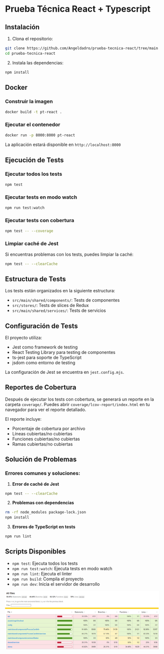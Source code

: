 # Prueba Técnica React + Typescript

## Instalación

1. Clona el repositorio:
```bash
git clone https://github.com/Angeldadro/prueba-tecnica-react/tree/main
cd prueba-tecnica-react
```

2. Instala las dependencias:
```bash
npm install
```

## Docker

### Construir la imagen
```bash
docker build -t pt-react .
```

### Ejecutar el contenedor
```bash
docker run -p 8000:8000 pt-react
```

La aplicación estará disponible en `http://localhost:8000`

## Ejecución de Tests

### Ejecutar todos los tests
```bash
npm test
```

### Ejecutar tests en modo watch
```bash
npm run test:watch
```

### Ejecutar tests con cobertura
```bash
npm test -- --coverage
```

### Limpiar caché de Jest
Si encuentras problemas con los tests, puedes limpiar la caché:
```bash
npm test -- --clearCache
```

## Estructura de Tests

Los tests están organizados en la siguiente estructura:
- `src/main/shared/components/`: Tests de componentes
- `src/stores/`: Tests de slices de Redux
- `src/main/shared/services/`: Tests de servicios

## Configuración de Tests

El proyecto utiliza:
- Jest como framework de testing
- React Testing Library para testing de componentes
- ts-jest para soporte de TypeScript
- jsdom como entorno de testing

La configuración de Jest se encuentra en `jest.config.mjs`.

## Reportes de Cobertura

Después de ejecutar los tests con cobertura, se generará un reporte en la carpeta `coverage/`. Puedes abrir `coverage/lcov-report/index.html` en tu navegador para ver el reporte detallado.

El reporte incluye:
- Porcentaje de cobertura por archivo
- Líneas cubiertas/no cubiertas
- Funciones cubiertas/no cubiertas
- Ramas cubiertas/no cubiertas

## Solución de Problemas

### Errores comunes y soluciones:

1. **Error de caché de Jest**
```bash
npm test -- --clearCache
```

2. **Problemas con dependencias**
```bash
rm -rf node_modules package-lock.json
npm install
```

3. **Errores de TypeScript en tests**
```bash
npm run lint
```

## Scripts Disponibles

- `npm test`: Ejecuta todos los tests
- `npm run test:watch`: Ejecuta tests en modo watch
- `npm run lint`: Ejecuta el linter
- `npm run build`: Compila el proyecto
- `npm run dev`: Inicia el servidor de desarrollo

<img src="./src/assets/coverage_front.png" />
